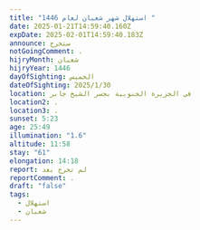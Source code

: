 ```yaml
---
title: "استهلال شهر شعبان لعام 1446 "
date: 2025-01-21T14:59:40.160Z
expDate: 2025-02-01T14:59:40.183Z
announce: ستخرج
notGoingComment: .
hijryMonth: شعبان
hijryYear: 1446
dayOfSighting: الخميس
dateOfSighting: 2025/1/30
location: في الجزيرة الجنوبية بجسر الشيخ جابر
location2: .
location3: .
sunset: 5:23
age: 25:49
illumination: "1.6"
altitude: 11:58
stay: "61"
elongation: 14:18
report: لم تخرج بعد
reportComment: .
draft: "false"
tags:
  - استهلال
  - شعبان
---
```

